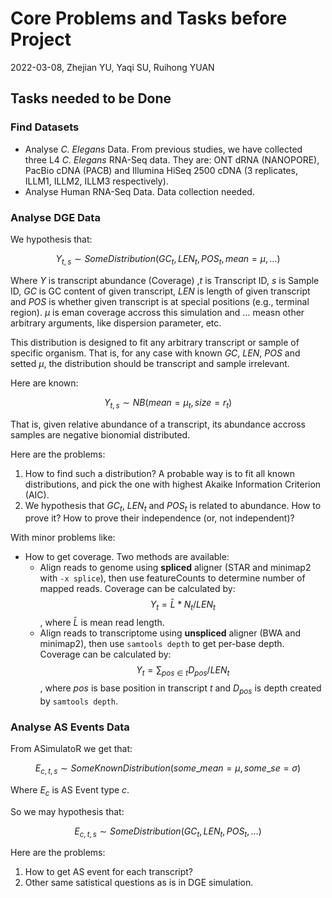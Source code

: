 # Core Problems and Tasks before Project

2022-03-08, Zhejian YU, Yaqi SU, Ruihong YUAN

## Tasks needed to be Done

### Find Datasets

- Analyse _C. Elegans_ Data. From previous studies, we have collected three L4 _C. Elegans_ RNA-Seq data. They are:  ONT dRNA (NANOPORE), PacBio cDNA (PACB) and Illumina HiSeq 2500 cDNA (3 replicates, ILLM1, ILLM2, ILLM3 respectively).
- Analyse Human RNA-Seq Data. Data collection needed.

### Analyse DGE Data

We hypothesis that:

$$
Y_{t, s} \sim SomeDistribution(GC_{t}, LEN_{t}, POS_{t}, mean = \mu, \ldots)
$$

Where $Y$ is transcript abundance (Coverage) ,$t$ is Transcript ID, $s$ is Sample ID, $GC$ is GC content of given transcript, $LEN$ is length of given transcript and $POS$ is whether given transcript is at special positions (e.g., terminal region). $\mu$ is eman coverage accross this simulation and $\ldots$ measn other arbitrary arguments, like dispersion parameter, etc.

This distribution is designed to fit any arbitrary transcript or sample of specific organism. That is, for any case with known $GC$, $LEN$, $POS$ and setted $\mu$, the distribution should be transcript and sample irrelevant.

Here are known:

$$
Y_{t, s} \sim NB(mean = \mu_{t}, size = r_{t})
$$

That is, given relative abundance of a transcript, its abundance accross samples are negative bionomial distributed.

Here are the problems:

1. How to find such a distribution? A probable way is to fit all known distributions, and pick the one with highest Akaike Information Criterion (AIC).
2. We hypothesis that $GC_{t}$, $LEN_{t}$ and $POS_{t}$ is related to abundance. How to prove it? How to prove their independence (or, not independent)?

With minor problems like:

- How to get coverage. Two methods are available:
  - Align reads to genome using **spliced** aligner (STAR and minimap2 with `-x splice`), then use featureCounts to determine number of mapped reads. Coverage can be calculated by: $$Y_{t} = \bar{L} * N_{t} / LEN_{t}$$, where $\bar{L}$ is mean read length.
  - Align reads to transcriptome using **unspliced** aligner (BWA and minimap2), then use `samtools depth` to get per-base depth. Coverage can be calculated by: $$Y_{t} = \sum_{pos \in t} D_{pos} / LEN_{t}$$, where $pos$ is base position in transcript $t$ and $D_{pos}$ is depth created by `samtools depth`.

### Analyse AS Events Data

From ASimulatoR we get that:

$$
E_{c, t, s} \sim SomeKnownDistribution(some\_mean = \mu, some\_se = \sigma)
$$

Where $E_{c}$ is AS Event type $c$.

So we may hypothesis that:

$$
E_{c, t, s} \sim SomeDistribution(GC_{t}, LEN_{t}, POS_{t}, \ldots)
$$

Here are the problems:

1. How to get AS event for each transcript?
2. Other same satistical questions as is in DGE simulation.

